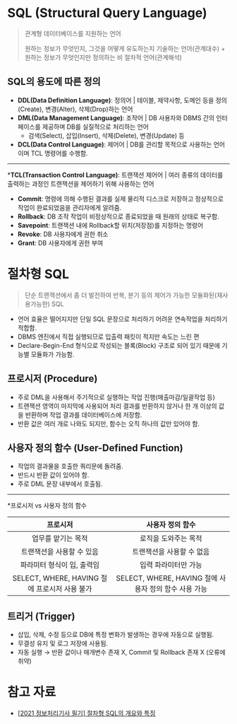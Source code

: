 # SQL (Structural Query Language) 

> 관계형 데이터베이스를 지원하는 언어
> 
> 원하는 정보가 무엇인지, 그것을 어떻게 유도하는지 기술하는 언어(관계대수) + 원하는 정보가 무엇인지만 정의하는 비 절차적 언어(관계해석)

## SQL의 용도에 따른 정의

- **DDL(Data Definition Language)**: 정의어 | 테이블, 제약사항, 도메인 등을 정의(Create), 변경(Alter), 삭제(Drop)하는 언어
- **DML(Data Management Language)**: 조작어 | DB 사용자와 DBMS 간의 인터페이스를 제공하며 DB를 실질적으로 처리하는 언어
  - 검색(Select), 삽입(Insert), 삭제(Delete), 변경(Update) 등
- **DCL(Data Control Language)**: 제어어 | DB를 관리할 목적으로 사용하는 언어이며 TCL 명령어를 수행함.

---

\***TCL(Transaction Control Language)**: 트랜잭션 제어어 | 여러 종류의 데이터를 출력하는 과정인 트랜잭션을 제어하기 위해 사용하는 언어
- **Commit**: 명령에 의해 수행된 결과를 실제 물리적 디스크로 저장하고 정상적으로 작업이 완료되었음을 관리자에게 알려줌.
- **Rollback**: DB 조작 작업이 비정상적으로 종료되었을 때 원래의 상태로 복구함.
- **Savepoint**: 트랜잭션 내에 Rollback할 위치(저장점)를 지정하는 명령어
- **Revoke**: DB 사용자에게 권한 취소
- **Grant**: DB 사용자에게 권한 부여

# 절차형 SQL

> 단순 트랜잭션에서 좀 더 발전하여 반복, 분기 등의 제어가 가능한 모듈화된(재사용가능한) SQL

- 언어 효율은 떨어지지만 단일 SQL 문장으로 처리하기 어려운 연속작업을 처리하기 적합함.
- DBMS 엔진에서 직접 실행되므로 입출력 패킷이 적지만 속도는 느린 편
- Declare-Begin-End 형식으로 작성되는 블록(Block) 구조로 되어 있기 때문에 기능별 모듈화가 가능함.

## 프로시저 (Procedure)

- 주로 DML을 사용해서 주기적으로 실행하는 작업 진행(매출마감/일괄작업 등)
- 트랜잭션 영역이 마지막에 사용되어 처리 결과를 반환하지 않거나 한 개 이상의 값을 반환하며 작업 결과를 데이터베이스에 저장함.
- 반환 값은 여러 개로 나와도 되지만, 함수는 오직 하나의 값만 있어야 함.

## 사용자 정의 함수 (User-Defined Function)

- 작업의 결과물을 호출한 쿼리문에 돌려줌.
- 반드시 반환 값이 있어야 함.
- 주로 DML 문장 내부에서 호출됨.

---
\*프로시저 vs 사용자 정의 함수

|프로시저|사용자 정의 함수|
|:---:|:---:|
|업무를 맡기는 목적|로직을 도와주는 목적|
|트랜잭션을 사용할 수 있음|트랜잭션을 사용할 수 없음|
|파라미터 형식이 입, 출력임|입력 파라미터만 가능|
|SELECT, WHERE, HAVING 절에 프로시저 사용 불가|SELECT, WHERE, HAVING 절에 사용자 정의 함수 사용 가능|

## 트리거 (Trigger)

- 삽입, 삭제, 수정 등으로 DB에 특정 변화가 발생하는 경우에 자동으로 실행됨.
- 무결성 유지 및 로그 저장에 사용됨.
- 자동 실행 → 반환 값이나 매개변수 존재 X, Commit 및 Rollback 존재 X (오류에 취약)

# 참고 자료

- [\[2021 정보처리기사 필기\] 절차형 SQL의 개요와 특징](https://y-oni.tistory.com/entry/2021-%EC%A0%95%EB%B3%B4%EC%B2%98%EB%A6%AC%EA%B8%B0%EC%82%AC-%ED%82%A4%EC%9B%8C%EB%93%9C-%EC%A0%95%EB%A6%AC2%EA%B3%BC%EB%AA%A9-%EC%A0%88%EC%B0%A8%ED%98%95-SQL-%ED%94%84%EB%A1%9C%EC%8B%9C%EC%A0%80-%EC%82%AC%EC%9A%A9%EC%9E%90%EC%A0%95%EC%9D%98%ED%95%A8%EC%88%98-%ED%8A%B8%EB%A6%AC%EA%B1%B0%EC%9D%98-%EC%B0%A8%EC%9D%B4?category=934883#top)

